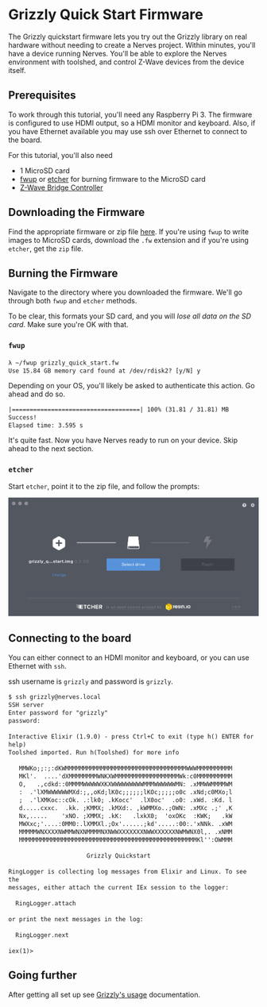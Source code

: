 # Grizzly Quick Start Firmware

The Grizzly quickstart firmware lets you try out the Grizzly library on real
hardware without needing to create a Nerves project. Within minutes, you'll
have a device running Nerves. You'll be able to explore the Nerves environment
with toolshed, and control Z-Wave devices from the device itself.

## Prerequisites

To work through this tutorial, you'll need any Raspberry Pi 3. The firmware is
configured to use HDMI output, so a HDMI monitor and keyboard. Also, if you have
Ethernet available you may use ssh over Ethernet to connect to the board.

For this tutorial, you'll also need

* 1 MicroSD card
* [fwup](https://github.com/fhunleth/fwup) or [etcher](https://www.balena.io/etcher/) for burning firmware to the MicroSD card
* [Z-Wave Bridge Controller](https://www.digikey.com/products/en?mpart=ACC-UZB3-U-BRG&v=336)

## Downloading the Firmware

Find the appropriate firmware or zip file
[here](https://github.com/mattludwigs/grizzly_quickstart/releases). If
you're using `fwup` to write images to MicroSD cards, download the `.fw`
extension and if you're using `etcher`, get the `zip` file.

## Burning the Firmware

Navigate to the directory where you downloaded the firmware. We'll go through
both `fwup` and `etcher` methods.

To be clear, this formats your SD card, and you will *lose all data on the SD
card*. Make sure you're OK with that.

### `fwup`

```console
λ ~/fwup grizzly_quick_start.fw
Use 15.84 GB memory card found at /dev/rdisk2? [y/N] y
```

Depending on your OS, you'll likely be asked to authenticate this action. Go
ahead and do so.

```console
|====================================| 100% (31.81 / 31.81) MB
Success!
Elapsed time: 3.595 s
```

It's quite fast. Now you have Nerves ready to run on your device.  Skip ahead to
the next section.

### `etcher`

Start `etcher`, point it to the zip file, and follow the prompts:

![etcher screenshot](assets/etcher.png)


## Connecting to the board

You can either connect to an HDMI monitor and keyboard, or you can use Ethernet with `ssh`.

ssh username is `grizzly` and password is `grizzly`.

```
$ ssh grizzly@nerves.local
SSH server
Enter password for "grizzly"
password:

Interactive Elixir (1.9.0) - press Ctrl+C to exit (type h() ENTER for help)
Toolshed imported. Run h(Toolshed) for more info

   MMWKo;;:;:dKWMMMMMMMMMMMMMMMMMMMMMMMMMMMMMMMMMMWWWMMMMMMMMMM
   MKl'.  ....'dXMMMMMMMMWNKXWMMMMMMMMMMMMMMMMMMWk:c0MMMMMMMMMM
   O,   .,cdkd::0MMMMWWWWWXKXWWWWWWWWWMMMWWWWWWMN: .xMMWWMMMMWM
   :  .'lXMWWWWWWMXd:;,,oKd;lK0c;;;;;;lKOc;;;;;o0c .xNd;c0MXo;l
   ;  .'lXMKoc::cOk. .:lk0; .kKocc'  .lX0oc'  .o0: .xWd. :Kd. l
   d.....cxxc.  .kk. ;KMMX; .kMXd:. ,kWMMXo..;OWN: .xMXc .;' ,K
   Nx,.....    'xNO. ;XMMX; .kK:   .lxkX0;  'oxOKc  :KWK;   .kW
   MWXxc;'....:0MM0:.lXMMXl.;Ox'......;kd'.....:00:.'xNNk. .xWM
   MMMMMWNXXXXNWMMWNXNMMMMNXNWWXXXXXXXNWWXXXXXXNWMWNX0l,. .xNMM
   MMMMMMMMMMMMMMMMMMMMMMMMMMMMMMMMMMMMMMMMMMMMMMMMMMKl'':OWMMM

                      Grizzly Quickstart

RingLogger is collecting log messages from Elixir and Linux. To see the
messages, either attach the current IEx session to the logger:

  RingLogger.attach

or print the next messages in the log:

  RingLogger.next

iex(1)>
```

## Going further

After getting all set up see [Grizzly's usage](https://github.com/smartrent/grizzly#usage) documentation.

